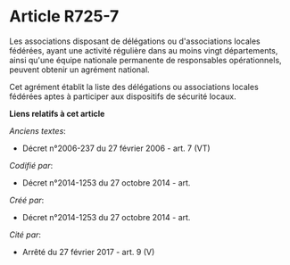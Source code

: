 # Article R725-7

Les associations disposant de délégations ou d'associations locales fédérées, ayant une activité régulière dans au moins
vingt départements, ainsi qu'une équipe nationale permanente de responsables opérationnels, peuvent obtenir un agrément
national.

Cet agrément établit la liste des délégations ou associations locales fédérées aptes à participer aux dispositifs de sécurité
locaux.

**Liens relatifs à cet article**

_Anciens textes_:

  - Décret n°2006-237 du 27 février 2006 - art. 7 (VT)

_Codifié par_:

  - Décret n°2014-1253 du 27 octobre 2014 - art.

_Créé par_:

  - Décret n°2014-1253 du 27 octobre 2014 - art.

_Cité par_:

  - Arrêté du 27 février 2017 - art. 9 (V)
